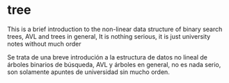 # tree
 This is a brief introduction to the non-linear data structure of binary search trees, AVL and trees in general, It is nothing serious, 
 it is just university notes without much order
 
 Se trata de una breve introdución a la estructura de datos no lineal de árboles binarios de búsqueda, AVL y árboles en general, no es nada serio, son solamente apuntes de
 universidad sin mucho orden.
 
